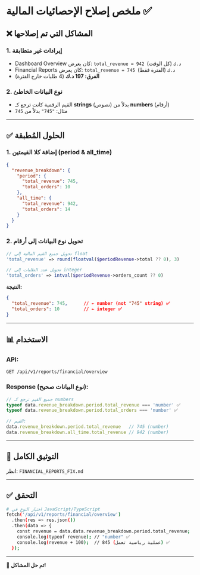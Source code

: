 # ملخص إصلاح الإحصائيات المالية ✅

## ❌ المشاكل التي تم إصلاحها

### 1. إيرادات غير متطابقة
- Dashboard Overview كان يعرض: `total_revenue = 942 د.ك` (كل الوقت)
- Financial Reports كان يعرض: `total_revenue = 745 د.ك` (الفترة فقط)
- **الفرق: 197 د.ك** (4 طلبات خارج الفترة)

### 2. نوع البيانات الخاطئ
- القيم الرقمية كانت ترجع كـ **strings** (نصوص) بدلاً من **numbers** (أرقام)
- مثال: `"745"` بدلاً من `745`

---

## ✅ الحلول المُطبقة

### 1. إضافة كلا القيمتين (period & all_time)

```json
{
  "revenue_breakdown": {
    "period": {
      "total_revenue": 745,
      "total_orders": 10
    },
    "all_time": {
      "total_revenue": 942,
      "total_orders": 14
    }
  }
}
```

### 2. تحويل نوع البيانات إلى أرقام

```php
// تحويل جميع القيم المالية إلى float
'total_revenue' => round(floatval($periodRevenue->total ?? 0), 3)

// تحويل عدد الطلبات إلى integer
'total_orders' => intval($periodRevenue->orders_count ?? 0)
```

**النتيجة:**
```json
{
  "total_revenue": 745,      // ← number (not "745" string) ✅
  "total_orders": 10         // ← integer ✅
}
```

---

## 📊 الاستخدام

### API:
```
GET /api/v1/reports/financial/overview
```

### Response (نوع البيانات صحيح):
```javascript
// جميع القيم ترجع كـ numbers
typeof data.revenue_breakdown.period.total_revenue === 'number' ✅
typeof data.revenue_breakdown.period.total_orders === 'number' ✅

// القيم:
data.revenue_breakdown.period.total_revenue   // 745 (number)
data.revenue_breakdown.all_time.total_revenue // 942 (number)
```

---

## 📄 التوثيق الكامل

انظر: `FINANCIAL_REPORTS_FIX.md`

---

## ✅ التحقق

```bash
# اختبار النوع في JavaScript/TypeScript
fetch('/api/v1/reports/financial/overview')
  .then(res => res.json())
  .then(data => {
    const revenue = data.data.revenue_breakdown.period.total_revenue;
    console.log(typeof revenue); // "number" ✅
    console.log(revenue + 100);  // 845 (عملية رياضية تعمل) ✅
  });
```

---

**🎉 تم حل المشاكل!**

